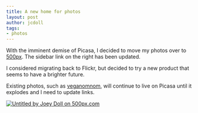 ```yaml
---
title: A new home for photos
layout: post
author: jcdoll
tags:
- photos
---
```


With the imminent demise of Picasa, I decided to move my photos over to [500px](https://500px.com/jcdoll). The sidebar link on the right has been updated.

I considered migrating back to Flickr, but decided to try a new product that seems to have a brighter future.

Existing photos, such as [veganomnom](http://veganomnom.dogplusplus.com/), will continue to live on Picasa until it explodes and I need to update links.

[
![Untitled by Joey Doll on 500px.com](https://drscdn.500px.org/photo/148673677/m%3D900/44773634b4d7dd7f2b4955dab39c1a7f)
](https://500px.com/photo/148673677/untitled-by-joey-doll)
